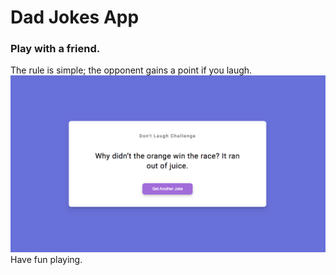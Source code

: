 # Dad Jokes App
### Play with a friend. 
The rule is simple; the opponent gains a point if you laugh. 
![SCREENSHOT](./Img/image.png)
Have fun playing.
